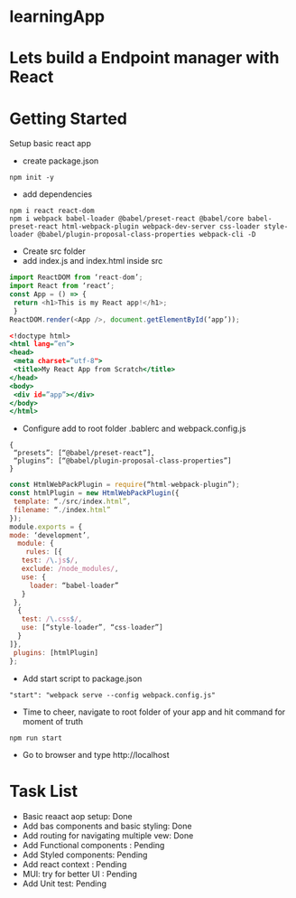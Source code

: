 # learningApp
# Lets build a Endpoint manager with React

# Getting Started
 Setup basic react app
- create package.json
```
npm init -y
```
- add dependencies
```
npm i react react-dom
npm i webpack babel-loader @babel/preset-react @babel/core babel-preset-react html-webpack-plugin webpack-dev-server css-loader style-loader @babel/plugin-proposal-class-properties webpack-cli -D
```
- Create src folder
- add index.js and index.html inside src
```index.js
import ReactDOM from ‘react-dom’;
import React from ‘react’;
const App = () => {
 return <h1>This is my React app!</h1>;
 }
ReactDOM.render(<App />, document.getElementById(‘app’));
```
```index.html
<!doctype html>
<html lang=”en”>
<head>
 <meta charset=”utf-8">
 <title>My React App from Scratch</title>
</head>
<body>
 <div id=”app”></div>
</body>
</html>
```
- Configure add to root folder .bablerc and webpack.config.js
```.bablerc
{
 “presets”: [“@babel/preset-react”],
 “plugins”: [“@babel/plugin-proposal-class-properties”]
}
```
```webpack.config.js
const HtmlWebPackPlugin = require(“html-webpack-plugin”);
const htmlPlugin = new HtmlWebPackPlugin({
 template: “./src/index.html”,
 filename: “./index.html”
});
module.exports = {
mode: ‘development’,
  module: {
    rules: [{
   test: /\.js$/,
   exclude: /node_modules/,
   use: {
     loader: “babel-loader”
   }
 },
  {
   test: /\.css$/,
   use: [“style-loader”, “css-loader”]
  }
]},
 plugins: [htmlPlugin]
};
```
- Add start script to package.json
```
"start": "webpack serve --config webpack.config.js"
```
- Time to cheer, navigate to root folder of your app and hit command for moment of truth
```
npm run start
```
- Go to browser and type http://localhost




# Task List
- Basic reaact aop setup: Done
- Add bas components and basic styling: Done
- Add routing for navigating multiple vew: Done
- Add Functional components : Pending
- Add Styled components: Pending
- Add react context : Pending
- MUI: try for better UI : Pending
- Add Unit test: Pending
